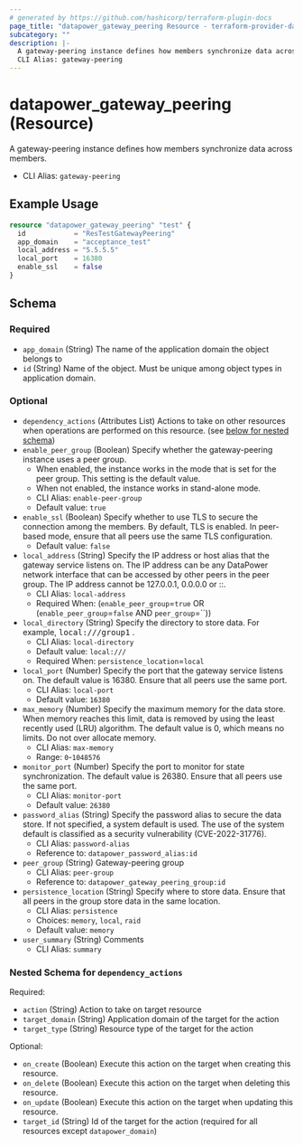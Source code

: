 ```yaml
---
# generated by https://github.com/hashicorp/terraform-plugin-docs
page_title: "datapower_gateway_peering Resource - terraform-provider-datapower"
subcategory: ""
description: |-
  A gateway-peering instance defines how members synchronize data across members.
  CLI Alias: gateway-peering
---
```


# datapower_gateway_peering (Resource)

A gateway-peering instance defines how members synchronize data across members.
  - CLI Alias: `gateway-peering`

## Example Usage

```terraform
resource "datapower_gateway_peering" "test" {
  id            = "ResTestGatewayPeering"
  app_domain    = "acceptance_test"
  local_address = "5.5.5.5"
  local_port    = 16380
  enable_ssl    = false
}
```

<!-- schema generated by tfplugindocs -->
## Schema

### Required

- `app_domain` (String) The name of the application domain the object belongs to
- `id` (String) Name of the object. Must be unique among object types in application domain.

### Optional

- `dependency_actions` (Attributes List) Actions to take on other resources when operations are performed on this resource. (see [below for nested schema](#nestedatt--dependency_actions))
- `enable_peer_group` (Boolean) Specify whether the gateway-peering instance uses a peer group. <ul><li>When enabled, the instance works in the mode that is set for the peer group. This setting is the default value.</li><li>When not enabled, the instance works in stand-alone mode.</li></ul>
  - CLI Alias: `enable-peer-group`
  - Default value: `true`
- `enable_ssl` (Boolean) Specify whether to use TLS to secure the connection among the members. By default, TLS is enabled. In peer-based mode, ensure that all peers use the same TLS configuration.
  - Default value: `false`
- `local_address` (String) Specify the IP address or host alias that the gateway service listens on. The IP address can be any DataPower network interface that can be accessed by other peers in the peer group. The IP address cannot be 127.0.0.1, 0.0.0.0 or ::.
  - CLI Alias: `local-address`
  - Required When: (`enable_peer_group`=`true` OR (`enable_peer_group`=`false` AND `peer_group`=``))
- `local_directory` (String) Specify the directory to store data. For example, <tt>local:///group1</tt> .
  - CLI Alias: `local-directory`
  - Default value: `local:///`
  - Required When: `persistence_location`=`local`
- `local_port` (Number) Specify the port that the gateway service listens on. The default value is 16380. Ensure that all peers use the same port.
  - CLI Alias: `local-port`
  - Default value: `16380`
- `max_memory` (Number) Specify the maximum memory for the data store. When memory reaches this limit, data is removed by using the least recently used (LRU) algorithm. The default value is 0, which means no limits. Do not over allocate memory.
  - CLI Alias: `max-memory`
  - Range: `0`-`1048576`
- `monitor_port` (Number) Specify the port to monitor for state synchronization. The default value is 26380. Ensure that all peers use the same port.
  - CLI Alias: `monitor-port`
  - Default value: `26380`
- `password_alias` (String) Specify the password alias to secure the data store. If not specified, a system default is used. The use of the system default is classified as a security vulnerability (CVE-2022-31776).
  - CLI Alias: `password-alias`
  - Reference to: `datapower_password_alias:id`
- `peer_group` (String) Gateway-peering group
  - CLI Alias: `peer-group`
  - Reference to: `datapower_gateway_peering_group:id`
- `persistence_location` (String) Specify where to store data. Ensure that all peers in the group store data in the same location.
  - CLI Alias: `persistence`
  - Choices: `memory`, `local`, `raid`
  - Default value: `memory`
- `user_summary` (String) Comments
  - CLI Alias: `summary`

<a id="nestedatt--dependency_actions"></a>
### Nested Schema for `dependency_actions`

Required:

- `action` (String) Action to take on target resource
- `target_domain` (String) Application domain of the target for the action
- `target_type` (String) Resource type of the target for the action

Optional:

- `on_create` (Boolean) Execute this action on the target when creating this resource.
- `on_delete` (Boolean) Execute this action on the target when deleting this resource.
- `on_update` (Boolean) Execute this action on the target when updating this resource.
- `target_id` (String) Id of the target for the action (required for all resources except `datapower_domain`)
